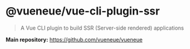 # @vueneue/vue-cli-plugin-ssr

> A Vue CLI plugin to build SSR (Server-side rendered) applications

**Main repository:** https://github.com/vueneue/vueneue
